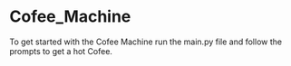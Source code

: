 # Cofee_Machine
To get started with the Cofee Machine run the main.py file and follow the prompts to get a hot Cofee.
